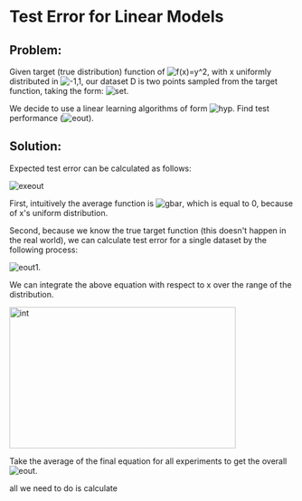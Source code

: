 # Test Error for Linear Models
## Problem:
Given target (true distribution) function of ![f(x)=y^2](http://mathurl.com/yarfcahw.png), with x uniformly distributed in ![-1,1](http://mathurl.com/ydbxaw6j.png), our dataset D is two points sampled from the target function, taking the form: ![set](http://mathurl.com/yaxpgzly.png).

We decide to use a linear learning algorithms of form ![hyp](http://mathurl.com/yap2towy.png). Find test performance (![eout](http://mathurl.com/yacz3c8s.png)).

## Solution:
Expected test error can be calculated as follows:

![exeout](https://static.wixstatic.com/media/84a55f_6990fa8904824feabef3d1c75f33f4a4~mv2.png/v1/fill/w_410,h_59,al_c,lg_1,q_80/84a55f_6990fa8904824feabef3d1c75f33f4a4~mv2.webp)

First, intuitively the average function is ![gbar](http://mathurl.com/ycr5kgay.png), which is equal to 0, because of x's uniform distribution.

Second, because we know the true target function (this doesn't happen in the real world), we can calculate test error for a single dataset by the following process:

![eout1](http://mathurl.com/ya2m5zoa.png).

We can integrate the above equation with respect to x over the range of the distribution.

<img src="https://static.wixstatic.com/media/84a55f_2e789d9bce414827a46a05d2ae8c9957~mv2.png/v1/fill/w_718,h_504,al_c,q_85,usm_0.66_1.00_0.01/84a55f_2e789d9bce414827a46a05d2ae8c9957~mv2.webp" alt="int" width="400" height="250"/>

Take the average of the final equation for all experiments to get the overall ![eout](http://mathurl.com/yacz3c8s.png).


all we need to do is calculate 

